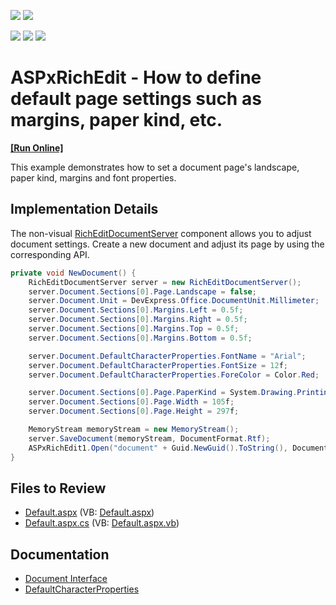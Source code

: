 <!-- default badges list -->
[![](https://img.shields.io/badge/Open_in_DevExpress_Support_Center-FF7200?style=flat-square&logo=DevExpress&logoColor=white)](https://supportcenter.devexpress.com/ticket/details/T520406)
[![](https://img.shields.io/badge/📖_How_to_use_DevExpress_Examples-e9f6fc?style=flat-square)](https://docs.devexpress.com/GeneralInformation/403183)
<!-- default badges end -->
<!-- default badges list -->
![](https://img.shields.io/endpoint?url=https://codecentral.devexpress.com/api/v1/VersionRange/128545359/16.1.4%2B)
[![](https://img.shields.io/badge/Open_in_DevExpress_Support_Center-FF7200?style=flat-square&logo=DevExpress&logoColor=white)](https://supportcenter.devexpress.com/ticket/details/T520406)
[![](https://img.shields.io/badge/📖_How_to_use_DevExpress_Examples-e9f6fc?style=flat-square)](https://docs.devexpress.com/GeneralInformation/403183)

# ASPxRichEdit - How to define default page settings such as margins, paper kind, etc.
<!-- run online -->
**[[Run Online]](https://codecentral.devexpress.com/t520406/)**
<!-- run online end -->

This example demonstrates how to set a document page's landscape, paper kind, margins and font properties.

## Implementation Details

The non-visual [RichEditDocumentServer](https://docs.devexpress.com/OfficeFileAPI/DevExpress.XtraRichEdit.RichEditDocumentServer) component allows you to adjust document settings. Create a new document and adjust its page by using the corresponding API.

```csharp
private void NewDocument() {
    RichEditDocumentServer server = new RichEditDocumentServer();
    server.Document.Sections[0].Page.Landscape = false;
    server.Document.Unit = DevExpress.Office.DocumentUnit.Millimeter;
    server.Document.Sections[0].Margins.Left = 0.5f;
    server.Document.Sections[0].Margins.Right = 0.5f;
    server.Document.Sections[0].Margins.Top = 0.5f;
    server.Document.Sections[0].Margins.Bottom = 0.5f;

    server.Document.DefaultCharacterProperties.FontName = "Arial";
    server.Document.DefaultCharacterProperties.FontSize = 12f;
    server.Document.DefaultCharacterProperties.ForeColor = Color.Red;

    server.Document.Sections[0].Page.PaperKind = System.Drawing.Printing.PaperKind.Custom;
    server.Document.Sections[0].Page.Width = 105f;
    server.Document.Sections[0].Page.Height = 297f;

    MemoryStream memoryStream = new MemoryStream();
    server.SaveDocument(memoryStream, DocumentFormat.Rtf);
    ASPxRichEdit1.Open("document" + Guid.NewGuid().ToString(), DocumentFormat.Rtf, () => { return memoryStream.ToArray(); });
}
```

## Files to Review

* [Default.aspx](./CS/Default.aspx) (VB: [Default.aspx](./VB/Default.aspx))
* [Default.aspx.cs](./CS/Default.aspx.cs) (VB: [Default.aspx.vb](./VB/Default.aspx.vb))

## Documentation

* [Document Interface](https://docs.devexpress.com/OfficeFileAPI/DevExpress.XtraRichEdit.API.Native.Document)
* [DefaultCharacterProperties](https://docs.devexpress.com/OfficeFileAPI/DevExpress.XtraRichEdit.API.Native.Document.DefaultCharacterProperties)
